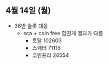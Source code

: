 
## 4월 14일 (월)

- 36번 슬롯 대응
	- sca + coin free 합친게 결과가 다름
		- 토탈 102603
		- 스캐터 71116
		- 코인프리 26554